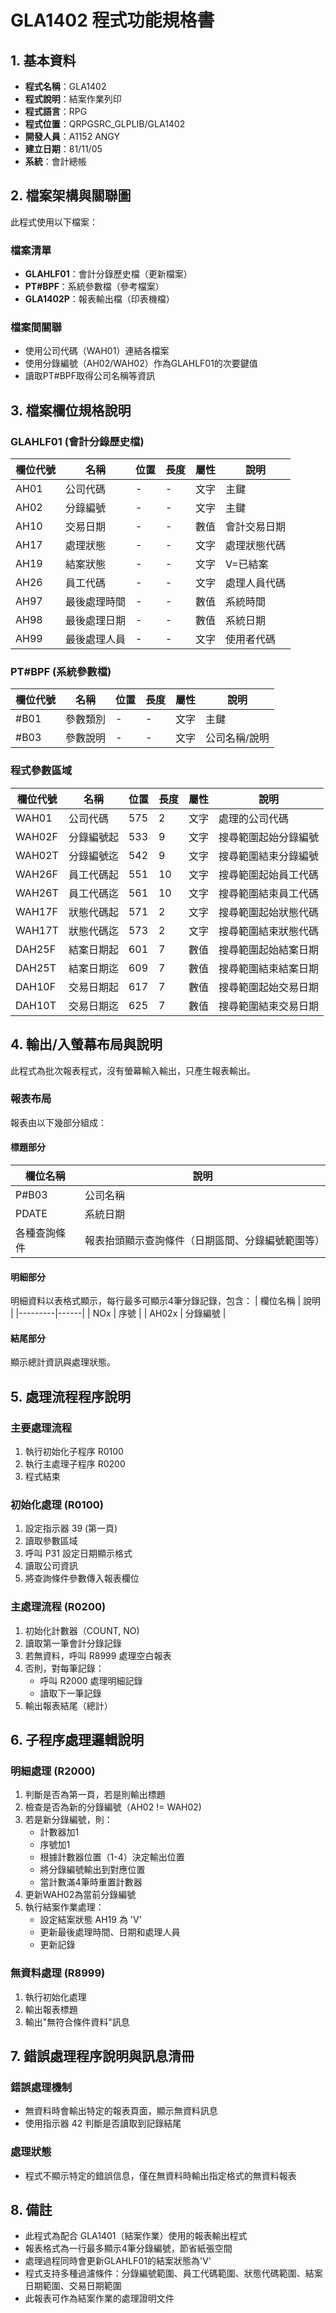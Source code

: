 # GLA1402 程式功能規格書

## 1. 基本資料
- **程式名稱**：GLA1402
- **程式說明**：結案作業列印
- **程式語言**：RPG
- **程式位置**：QRPGSRC_GLPLIB/GLA1402
- **開發人員**：A1152 ANGY
- **建立日期**：81/11/05
- **系統**：會計總帳

## 2. 檔案架構與關聯圖
此程式使用以下檔案：

### 檔案清單
- **GLAHLF01**：會計分錄歷史檔（更新檔案）
- **PT#BPF**：系統參數檔（參考檔案）
- **GLA1402P**：報表輸出檔（印表機檔）

### 檔案間關聯
- 使用公司代碼（WAH01）連結各檔案
- 使用分錄編號（AH02/WAH02）作為GLAHLF01的次要鍵值
- 讀取PT#BPF取得公司名稱等資訊

## 3. 檔案欄位規格說明

### GLAHLF01 (會計分錄歷史檔)
| 欄位代號 | 名稱 | 位置 | 長度 | 屬性 | 說明 |
|---------|------|------|------|------|------|
| AH01 | 公司代碼 | - | - | 文字 | 主鍵 |
| AH02 | 分錄編號 | - | - | 文字 | 主鍵 |
| AH10 | 交易日期 | - | - | 數值 | 會計交易日期 |
| AH17 | 處理狀態 | - | - | 文字 | 處理狀態代碼 |
| AH19 | 結案狀態 | - | - | 文字 | V=已結案 |
| AH26 | 員工代碼 | - | - | 文字 | 處理人員代碼 |
| AH97 | 最後處理時間 | - | - | 數值 | 系統時間 |
| AH98 | 最後處理日期 | - | - | 數值 | 系統日期 |
| AH99 | 最後處理人員 | - | - | 文字 | 使用者代碼 |

### PT#BPF (系統參數檔)
| 欄位代號 | 名稱 | 位置 | 長度 | 屬性 | 說明 |
|---------|------|------|------|------|------|
| #B01 | 參數類別 | - | - | 文字 | 主鍵 |
| #B03 | 參數說明 | - | - | 文字 | 公司名稱/說明 |

### 程式參數區域
| 欄位代號 | 名稱 | 位置 | 長度 | 屬性 | 說明 |
|---------|------|------|------|------|------|
| WAH01 | 公司代碼 | 575 | 2 | 文字 | 處理的公司代碼 |
| WAH02F | 分錄編號起 | 533 | 9 | 文字 | 搜尋範圍起始分錄編號 |
| WAH02T | 分錄編號迄 | 542 | 9 | 文字 | 搜尋範圍結束分錄編號 |
| WAH26F | 員工代碼起 | 551 | 10 | 文字 | 搜尋範圍起始員工代碼 |
| WAH26T | 員工代碼迄 | 561 | 10 | 文字 | 搜尋範圍結束員工代碼 |
| WAH17F | 狀態代碼起 | 571 | 2 | 文字 | 搜尋範圍起始狀態代碼 |
| WAH17T | 狀態代碼迄 | 573 | 2 | 文字 | 搜尋範圍結束狀態代碼 |
| DAH25F | 結案日期起 | 601 | 7 | 數值 | 搜尋範圍起始結案日期 |
| DAH25T | 結案日期迄 | 609 | 7 | 數值 | 搜尋範圍結束結案日期 |
| DAH10F | 交易日期起 | 617 | 7 | 數值 | 搜尋範圍起始交易日期 |
| DAH10T | 交易日期迄 | 625 | 7 | 數值 | 搜尋範圍結束交易日期 |

## 4. 輸出/入螢幕布局與說明
此程式為批次報表程式，沒有螢幕輸入輸出，只產生報表輸出。

### 報表布局
報表由以下幾部分組成：

#### 標題部分
| 欄位名稱 | 說明 |
|---------|------|
| P#B03 | 公司名稱 |
| PDATE | 系統日期 |
| 各種查詢條件 | 報表抬頭顯示查詢條件（日期區間、分錄編號範圍等） |

#### 明細部分
明細資料以表格式顯示，每行最多可顯示4筆分錄記錄，包含：
| 欄位名稱 | 說明 |
|---------|------|
| NOx | 序號 |
| AH02x | 分錄編號 |

#### 結尾部分
顯示總計資訊與處理狀態。

## 5. 處理流程程序說明

### 主要處理流程
1. 執行初始化子程序 R0100
2. 執行主處理子程序 R0200
3. 程式結束

### 初始化處理 (R0100)
1. 設定指示器 39 (第一頁)
2. 讀取參數區域
3. 呼叫 P31 設定日期顯示格式
4. 讀取公司資訊
5. 將查詢條件參數傳入報表欄位

### 主處理流程 (R0200)
1. 初始化計數器（COUNT, NO)
2. 讀取第一筆會計分錄記錄
3. 若無資料，呼叫 R8999 處理空白報表
4. 否則，對每筆記錄：
   - 呼叫 R2000 處理明細記錄
   - 讀取下一筆記錄
5. 輸出報表結尾（總計）

## 6. 子程序處理邏輯說明

### 明細處理 (R2000)
1. 判斷是否為第一頁，若是則輸出標題
2. 檢查是否為新的分錄編號（AH02 != WAH02)
3. 若是新分錄編號，則：
   - 計數器加1
   - 序號加1
   - 根據計數器位置（1-4）決定輸出位置
   - 將分錄編號輸出到對應位置
   - 當計數滿4筆時重置計數器
4. 更新WAH02為當前分錄編號
5. 執行結案作業處理：
   - 設定結案狀態 AH19 為 'V'
   - 更新最後處理時間、日期和處理人員
   - 更新記錄

### 無資料處理 (R8999)
1. 執行初始化處理
2. 輸出報表標題
3. 輸出"無符合條件資料"訊息

## 7. 錯誤處理程序說明與訊息清冊

### 錯誤處理機制
- 無資料時會輸出特定的報表頁面，顯示無資料訊息
- 使用指示器 42 判斷是否讀取到記錄結尾

### 處理狀態
- 程式不顯示特定的錯誤信息，僅在無資料時輸出指定格式的無資料報表

## 8. 備註
- 此程式為配合 GLA1401（結案作業）使用的報表輸出程式
- 報表格式為一行最多顯示4筆分錄編號，節省紙張空間
- 處理過程同時會更新GLAHLF01的結案狀態為'V'
- 程式支持多種過濾條件：分錄編號範圍、員工代碼範圍、狀態代碼範圍、結案日期範圍、交易日期範圍
- 此報表可作為結案作業的處理證明文件 